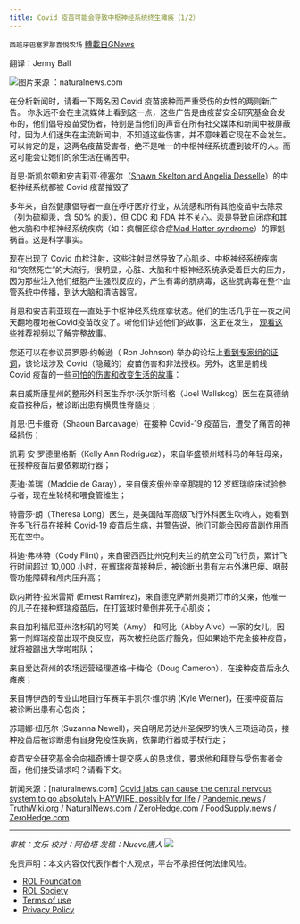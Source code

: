```yaml
---
title: Covid 疫苗可能会导致中枢神经系统终生瘫痪（1/2）
---
```

`西班牙巴塞罗那喜悦农场` [轉載自GNews](https://gnews.org/zh-hans/1760750/)

翻译：Jenny Ball

![](https://assets.gnews.org/wp-content/uploads/2021/12/image-824.png)图片来源 ：naturalnews.com

在分析新闻时，请看一下两名因 Covid 疫苗接种而严重受伤的女性的两则新广告。 你永远不会在主流媒体上看到这一点，这些广告是由疫苗安全研究基金会发布的，他们倡导疫苗受伤者，特别是当他们的声音在所有社交媒体和新闻中被屏蔽时，因为人们迷失在主流新闻中，不知道这些伤害，并不意味着它现在不会发生。可以肯定的是，这两名疫苗受害者，绝不是唯一的中枢神经系统遭到破坏的人。而这可能会让她们的余生活在痛苦中。

肖恩·斯凯尔顿和安吉莉亚·德塞尔（[Shawn Skelton and Angelia Desselle](https://sharylattkisson.com/2021/11/the-hidden-covid-19-vaccine-injured/)）的中枢神经系统都被 Covid 疫苗摧毁了

多年来，自然健康倡导者一直在呼吁医疗行业，从流感和所有其他疫苗中去除汞（列为硫柳汞，含 50% 的汞），但 CDC 和 FDA 并不关心。汞是导致自闭症和其他大脑和中枢神经系统疾病（如：疯帽匠综合症[Mad Hatter syndrome](http://www.truthwiki.org/mercury-in-vaccines/)）的罪魁祸首。这是科学事实。

现在出现了 Covid 血栓注射，这些注射显然导致了心肌炎、中枢神经系统疾病和“突然死亡”的大流行。很明显，心脏、大脑和中枢神经系统承受着巨大的压力，因为那些注入他们细胞产生强烈反应的，产生有毒的朊病毒，这些朊病毒在整个血管系统中传播，到达大脑和清洁器官。

肖恩和安吉莉亚现在一直处于中枢神经系统痉挛状态。他们的生活几乎在一夜之间天翻地覆地被Covid疫苗改变了。听他们讲述他们的故事，这正在发生， [观看这些推荐视频以了解完整故事](https://sharylattkisson.com/2021/11/the-hidden-covid-19-vaccine-injured/)。

您还可以在参议员罗恩·约翰逊（ Ron Johnson) 举办的论坛上[看到专家组的证词](https://rumble.com/voq2xb-ron-johnson-leads-expert-panel-on-covid-19-vaccine-mandates-and-injuries.html)，该论坛涉及 Covid（隐藏的）疫苗伤害和非法授权。另外，这里是前线 Covid 疫苗的一些[可怕的伤害和改变生活的故事](https://rumble.com/vn0e9i-why-would-anyone-trust-public-health-officials-stephanie-de-garays-daughter.html)：

来自威斯康星州的整形外科医生乔尔·沃尔斯科格（Joel Wallskog）医生在莫德纳疫苗接种后，被诊断出患有横贯性脊髓炎；

肖恩·巴卡维奇（Shaoun Barcavage）在接种 Covid-19 疫苗后，遭受了痛苦的神经损伤；

凯莉·安·罗德里格斯（Kelly Ann Rodriguez），来自华盛顿州塔科马的年轻母亲，在接种疫苗后要依赖助行器；

麦迪·盖瑞（Maddie de Garay），来自俄亥俄州辛辛那提的 12 岁辉瑞临床试验参与者，现在坐轮椅和喂食管维生；

特蕾莎·朗（Theresa Long）医生，是美国陆军高级飞行外科医生吹哨人，她看到许多飞行员在接种 Covid-19 疫苗后生病，并警告说，他们可能会因疫苗副作用而死在空中。

科迪·弗林特（Cody Flint），来自密西西比州克利夫兰的航空公司飞行员，累计飞行时间超过 10,000 小时，在辉瑞疫苗接种后，被诊断出患有左右外淋巴瘘、咽鼓管功能障碍和颅内压升高；

欧内斯特·拉米雷斯 (Ernest Ramirez)，来自德克萨斯州奥斯汀市的父亲，他唯一的儿子在接种辉瑞疫苗后，在打篮球时晕倒并死于心肌炎；

来自加利福尼亚州洛杉矶的阿美（Amy） 和阿比（Abby Alvo）一家的女儿，因第一剂辉瑞疫苗出现不良反应，两次被拒绝医疗豁免，但如果她不完全接种疫苗，就将被踢出大学啦啦队；

来自爱达荷州的农场运营经理道格·卡梅伦（Doug Cameron），在接种疫苗后永久瘫痪；

来自博伊西的专业山地自行车赛车手凯尔·维尔纳 (Kyle Werner)，在接种疫苗后被诊断出患有心包炎；

苏珊娜·纽厄尔 (Suzanna Newell)，来自明尼苏达州圣保罗的铁人三项运动员，接种疫苗后被诊断患有自身免疫性疾病，依靠助行器或手杖行走；

疫苗安全研究基金会向福奇博士提交感人的恳求信，要求他和拜登与受伤害者会面，他们接受请求吗？请看下文。

新闻来源：[naturalnews.com] [Covid jabs can cause the central nervous system to go absolutely HAYWIRE, possibly for life](https://www.naturalnews.com/2021-12-14-covid-jabs-can-fry-central-nervous-system.html) / [Pandemic.news](https://www.pandemic.news/2021-03-04-who-insider-exposes-gavi-gates-perpetrating-plandemic.html) / [TruthWiki.org](http://www.truthwiki.org/cdc-centers-for-disease-control-and-prevention/) / [NaturalNews.com](https://www.naturalnews.com/2021-10-03-cdc-hospitals-fully-vaccinated-deaths-unvaccinated.html) / [ZeroHedge.com](https://www.zerohedge.com/covid-19/joe-rogan-crushes-cnn-over-ivermectin-horse-paste-propaganda-gets-gupta-concede) / [FoodSupply.news](http://www.foodsupply.news/2021-11-18-food-shortage-engineered-to-control-people.html) / [ZeroHedge.com](https://www.zerohedge.com/covid-19/joe-rogan-crushes-cnn-over-ivermectin-horse-paste-propaganda-gets-gupta-concede)

* * *

*审核：文乐
校对：阿伯塔
发稿：Nuevo唐人*
![](https://assets.gnews.org/wp-content/uploads/2021/12/GNEWS_CH.-1-3-3.jpeg)
 

免责声明：本文内容仅代表作者个人观点，平台不承担任何法律风险。

- [ROL Foundation](https://rolfoundation.org/)
- [ROL Society](https://rolsociety.org/)
- [Terms of use](https://gnews.org/terms-of-use-3/)
- [Privacy Policy](https://gnews.org/privacy-policy/)
